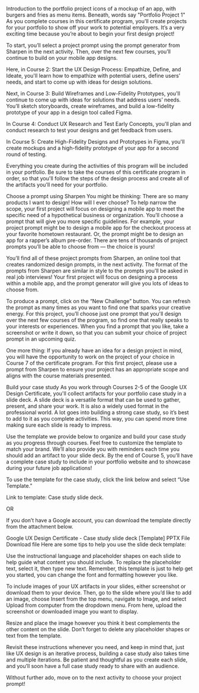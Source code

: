 Introduction to the portfolio project
icons of a mockup of an app, with burgers and fries as menu items. Beneath, words say "Portfolio Project 1"
As you complete courses in this certificate program, you'll create projects for your portfolio to show off your work to potential employers. It’s a very exciting time because you’re about to begin your first design project! 

To start, you’ll select a project prompt using the prompt generator from Sharpen in the next activity. Then, over the next few courses, you’ll continue to build on your mobile app designs. 

Here, in Course 2: Start the UX Design Process: Empathize, Define, and Ideate, you'll learn how to empathize with potential users, define users’ needs, and start to come up with ideas for design solutions. 

Next, in Course 3: Build Wireframes and Low-Fidelity Prototypes, you'll continue to come up with ideas for solutions that address users’ needs. You’ll sketch storyboards, create wireframes, and build a low-fidelity prototype of your app in a design tool called Figma. 

In Course 4: Conduct UX Research and Test Early Concepts, you'll plan and conduct research to test your designs and get feedback from users.

In Course 5: Create High-Fidelity Designs and Prototypes in Figma, you'll create mockups and a high-fidelity prototype of your app for a second round of testing. 

Everything you create during the activities of this program will be included in your portfolio. Be sure to take the courses of this certificate program in order, so that you'll follow the steps of the design process and create all of the artifacts you’ll need for your portfolio. 

Choose a prompt using Sharpen
You might be thinking: There are so many products I want to design! How will I ever choose? To help narrow the scope, your first project will focus on designing a mobile app to meet the specific need of a hypothetical business or organization. You’ll choose a prompt that will give you more specific guidelines. For example, your project prompt might be to design a mobile app for the checkout process at your favorite hometown restaurant. Or, the prompt might be to design an app for a rapper’s album pre-order. There are tens of thousands of project prompts you’ll be able to choose from — the choice is yours! 

You’ll find all of these project prompts from Sharpen, an online tool that creates randomized design prompts, in the next activity. The format of the prompts from Sharpen are similar in style to the prompts you'll be asked in real job interviews! Your first project will focus on designing a process within a mobile app, and the prompt generator will give you lots of ideas to choose from. 

To produce a prompt, click on the “New Challenge” button. You can refresh the prompt as many times as you want to find one that sparks your creative energy. For this project, you’ll choose just one prompt that you'll design over the next few courses of the program, so find one that really speaks to your interests or experiences. When you find a prompt that you like, take a screenshot or write it down, so that you can submit your choice of project prompt in an upcoming quiz.

One more thing: If you already have an idea for a design project in mind, you will have the opportunity to work on the project of your choice in Course 7 of the certificate program. For this first project, please use a prompt from Sharpen to ensure your project has an appropriate scope and aligns with the course materials presented.

Build your case study
As you work through Courses 2-5 of the Google UX Design Certificate, you'll collect artifacts for your portfolio case study in a slide deck. A slide deck is a versatile format that can be used to gather, present, and share your work. It is also a widely used format in the professional world. A lot goes into building a strong case study, so it’s best to add to it as you complete activities. This way, you can spend more time making sure each slide is ready to impress. 

Use the template we provide below to organize and build your case study as you progress through courses. Feel free to customize the template to match your brand. We’ll also provide you with reminders each time you should add an artifact to your slide deck. By the end of Course 5, you’ll have a complete case study to include in your portfolio website and to showcase during your future job applications! 

To use the template for the case study, click the link below and select “Use Template.” 

Link to template:  Case study slide deck.

OR 

If you don’t have a Google account, you can download the template directly from the attachment below. 

Google UX Design Certificate - Case study slide deck [Template]
PPTX File
Download file
Here are some tips to help you use the slide deck template: 

Use the instructional language and placeholder shapes on each slide to help guide what content you should include. To replace the placeholder text, select it, then type new text. Remember, this template is just to help get you started, you can change the font and formatting however you like. 

To include images of your UX artifacts in your slides, either screenshot or download them to your device. Then, go to the slide where you’d like to add an image, choose Insert from the top menu, navigate to Image, and select Upload from computer from the dropdown menu. From here, upload the screenshot or downloaded image you want to display. 


Resize and place the image however you think it best complements the other content on the slide. Don’t forget to delete any placeholder shapes or text from the template. 

Revisit these instructions whenever you need, and keep in mind that, just like UX design is an iterative process, building a case study also takes time and multiple iterations. Be patient and thoughtful as you create each slide, and you’ll soon have a full case study ready to share with an audience.

Without further ado, move on to the next activity to choose your project prompt!